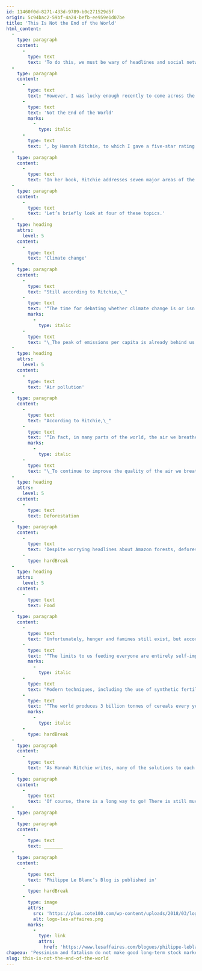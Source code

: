 ```yaml
---
id: 11460f0d-8271-433d-9789-b0c271529d5f
origin: 5c94bac2-59bf-4a24-befb-ee959e1d07be
title: 'This Is Not the End of the World'
html_content:
  -
    type: paragraph
    content:
      -
        type: text
        text: 'To do this, we must be wary of headlines and social networks, which serve us sensational, if not false, news. Instead, we must rely on the data. In this sense, I particularly appreciated the book Factfulness, by Hans Roslin, which clearly demonstrates all the progress we have made over the last decades on social, economic, and environmental levels.'
  -
    type: paragraph
    content:
      -
        type: text
        text: "However, I was lucky enough recently to come across the book\_"
      -
        type: text
        text: 'Not the End of the World'
        marks:
          -
            type: italic
      -
        type: text
        text: ', by Hannah Ritchie, to which I gave a five-star rating (*****). A disciple of Roslin, Ritchie wrote a book based on data, facts, to give us a better reading of the situation and the evolution of the health of our planet. Ritchie is a data scientist and senior researcher at Oxford University and an associate editor at the online publication Our World in Data.'
  -
    type: paragraph
    content:
      -
        type: text
        text: 'In her book, Ritchie addresses seven major areas of the environment: air pollution, climate change, deforestation, food, loss of biodiversity, plastics in the oceans and overfishing. It thus intends to show us, for each sphere, how we got to where we are today and what are the best tools to solve each problem.'
  -
    type: paragraph
    content:
      -
        type: text
        text: 'Let’s briefly look at four of these topics.'
  -
    type: heading
    attrs:
      level: 5
    content:
      -
        type: text
        text: 'Climate change'
  -
    type: paragraph
    content:
      -
        type: text
        text: "Still according to Ritchie,\_"
      -
        type: text
        text: '“The time for debating whether climate change is or isn’t happening is over. We need to move past it to the question of what we’re going to do about it.”'
        marks:
          -
            type: italic
      -
        type: text
        text: "\_The peak of emissions per capita is already behind us. Here again, technologies for producing electricity from wind and solar sources, without CO2 emissions, are less expensive today than those using fossil fuels. Furthermore, these technologies will continue to improve over the coming years while this will probably not be the case for fossil sources. And here again, electric cars which already promote a reduction in CO2 emissions will continue to improve, both in terms of efficiency and costs. Furthermore, to have a significant impact on the climate, the author recommends reducing (not eliminating) our consumption of beef and dairy products. According to her, these technologies and certain changes in our habits should allow the planet to reach the peak of its CO2 emissions during the 2020 decade."
  -
    type: heading
    attrs:
      level: 5
    content:
      -
        type: text
        text: 'Air pollution'
  -
    type: paragraph
    content:
      -
        type: text
        text: "​​​​​​According to Ritchie,\_"
      -
        type: text
        text: '“In fact, in many parts of the world, the air we breathe is the cleanest it has been for thousands of years.”'
        marks:
          -
            type: italic
      -
        type: text
        text: "\_To continue to improve the quality of the air we breathe, we will have to continue to burn less and less fossil fuels. The technology for producing electricity from wind and solar sources is increasingly efficient and competitive compared to fossil sources. Less developed countries in the world will be able to switch directly to energy from renewable sources. Nuclear energy will also have to take over from fossil fuels. The same observation applies to electric cars which are increasingly competitive with combustion cars."
  -
    type: heading
    attrs:
      level: 5
    content:
      -
        type: text
        text: Deforestation
  -
    type: paragraph
    content:
      -
        type: text
        text: 'Despite worrying headlines about Amazon forests, deforestation rates peaked in the late 1990s and have continued to decline since. That said, according to Ritchie, as of 2018, the land surface of our planet is 38% covered by forests, while 46% is used for agriculture and livestock. Ten thousand years ago, around the time agriculture began, 57% of the earth’s surface was forest and 42% covered by grasses and shrubs. Although deforestation rates remain too high, particularly in tropical countries (where 95% of deforestation occurs), overall deforestation rates began to decline a few decades ago. Better farming methods in developed countries allow less arable land to be used for equivalent production. The use of these technologies in tropical countries would greatly contribute to reducing deforestation there. Another relatively easy way to reduce deforestation is to reduce our consumption of beef, its breeding requiring (along with sheep) the largest area of arable land of all meats.'
      -
        type: hardBreak
  -
    type: heading
    attrs:
      level: 5
    content:
      -
        type: text
        text: Food
  -
    type: paragraph
    content:
      -
        type: text
        text: "Unfortunately, hunger and famines still exist, but according to Ritchie, they are caused by political and social problems.\_"
      -
        type: text
        text: '“The limits to us feeding everyone are entirely self-imposed.”'
        marks:
          -
            type: italic
      -
        type: text
        text: "Modern techniques, including the use of synthetic fertilizers and improved crop species, allow us to produce more food than some eight billion or more humans need to survive.\_"
      -
        type: text
        text: '“The world produces 3 billion tonnes of cereals every year. Less than half of this goes towards human food; 41% is fed to livestock, and 11% is used for industrial uses, like biofuels.”'
        marks:
          -
            type: italic
      -
        type: hardBreak
  -
    type: paragraph
    content:
      -
        type: text
        text: 'As Hannah Ritchie writes, many of the solutions to each of these big problems will be used to solve the other problems. For example, increased electricity production from green sources would reduce both air pollution and CO2 emissions. Another example: reducing our beef consumption would both reduce greenhouse gas emissions and contribute to reforestation.'
  -
    type: paragraph
    content:
      -
        type: text
        text: 'Of course, there is a long way to go! There is still much work to be done to resolve the various environmental challenges that threaten our planet. But this book gives us confidence in a sustainable future. Thanks to these efforts, our generation could very well be the one to solve our planet’s environmental problems sustainably.'
  -
    type: paragraph
  -
    type: paragraph
    content:
      -
        type: text
        text: _______
  -
    type: paragraph
    content:
      -
        type: text
        text: 'Philippe Le Blanc’s Blog is published in'
      -
        type: hardBreak
      -
        type: image
        attrs:
          src: 'https://plus.cote100.com/wp-content/uploads/2018/03/logo-les-affaires.png'
          alt: logo-les-affaires.png
        marks:
          -
            type: link
            attrs:
              href: 'https://www.lesaffaires.com/blogues/philippe-leblanc/ce-nest-pas-la-fin-du-monde/648311'
chapeau: 'Pessimism and fatalism do not make good long-term stock market investors. I have always believed that to remain present on the stock market in all circumstances, you have to be a hardened optimist. Only the optimist will be able to weather crises such as those of 2008–2009 or the pandemic at the start of 2020.'
slug: this-is-not-the-end-of-the-world
---
```

